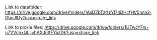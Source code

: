 Link to datafolder: https://drive.google.com/drive/folders/1AsDZbTzGzYI74DHcfHV5nnn2-DtmJlDy?usp=share_link

Link to pickle files: https://drive.google.com/drive/folders/1U7wcYFw-u7VVdnxQLLyhAXJi3fFYazDk?usp=share_link
